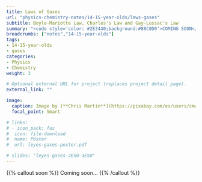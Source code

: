 ```yaml
---
title: Laws of Gases
url: "physics-chemistry-notes/14-15-year-olds/laws-gases"
subtitle: Boyle-Mariotte Law, Charles's Law and Gay-Lussac's Law
summary: "<code style='color: #2E3440;background:#88C0D0'>COMING SOON</code> <br> Boyle-Mariotte Law, Charles's Law and Gay-Lussac's Law."
breadcrumbs: ["notes","14-15-year-olds"]
tags:
- 14-15-year-olds
- gases
categories:
- Physics
- Chemistry
weight: 3

# Optional external URL for project (replaces project detail page).
external_link: ""

image:
  caption: Image by [**Chris Martin**](https://pixabay.com/es/users/cmart29-3708955/) on [Pixabay](https://pixabay.com/es/)
  focal_point: Smart

# links:
# - icon_pack: fas
#  icon: file-download
#  name: Póster
#  url: leyes-gases-poster.pdf  

# slides: "leyes-gases-2ESO-3ESO"  
---
```


{{% callout soon %}}
Coming soon...
{{% /callout %}}
